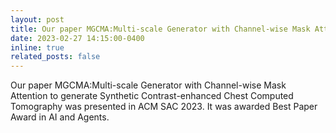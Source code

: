 ```yaml
---
layout: post
title: Our paper MGCMA:Multi-scale Generator with Channel-wise Mask Attention to generate Synthetic Contrast-enhanced Chest Computed Tomography was awarded Best Paper Award in ACM SAC 2023!
date: 2023-02-27 14:15:00-0400
inline: true
related_posts: false
---
```


Our paper MGCMA:Multi-scale Generator with Channel-wise Mask Attention to generate Synthetic Contrast-enhanced Chest Computed Tomography was presented in ACM SAC 2023. It was awarded Best Paper Award in AI and Agents.